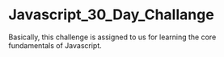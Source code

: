 # Javascript_30_Day_Challange
Basically, this challenge is assigned to us for learning the core fundamentals of Javascript.
